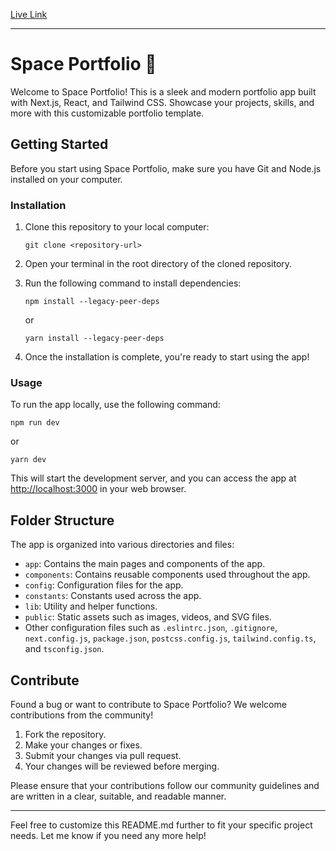 [Live Link](https://my-space-portfolio.vercel.app/)

---

# Space Portfolio 🚀

Welcome to Space Portfolio! This is a sleek and modern portfolio app built with Next.js, React, and Tailwind CSS. Showcase your projects, skills, and more with this customizable portfolio template.

## Getting Started

Before you start using Space Portfolio, make sure you have Git and Node.js installed on your computer.

### Installation

1. Clone this repository to your local computer:
   ```
   git clone <repository-url>
   ```

2. Open your terminal in the root directory of the cloned repository.

3. Run the following command to install dependencies:
   ```
   npm install --legacy-peer-deps
   ```
   or
   ```
   yarn install --legacy-peer-deps
   ```

4. Once the installation is complete, you're ready to start using the app!

### Usage

To run the app locally, use the following command:
```
npm run dev
```
or
```
yarn dev
```

This will start the development server, and you can access the app at [http://localhost:3000](http://localhost:3000) in your web browser.

## Folder Structure

The app is organized into various directories and files:

- `app`: Contains the main pages and components of the app.
- `components`: Contains reusable components used throughout the app.
- `config`: Configuration files for the app.
- `constants`: Constants used across the app.
- `lib`: Utility and helper functions.
- `public`: Static assets such as images, videos, and SVG files.
- Other configuration files such as `.eslintrc.json`, `.gitignore`, `next.config.js`, `package.json`, `postcss.config.js`, `tailwind.config.ts`, and `tsconfig.json`.

## Contribute

Found a bug or want to contribute to Space Portfolio? We welcome contributions from the community!

1. Fork the repository.
2. Make your changes or fixes.
3. Submit your changes via pull request.
4. Your changes will be reviewed before merging.

Please ensure that your contributions follow our community guidelines and are written in a clear, suitable, and readable manner.

---

Feel free to customize this README.md further to fit your specific project needs. Let me know if you need any more help!
